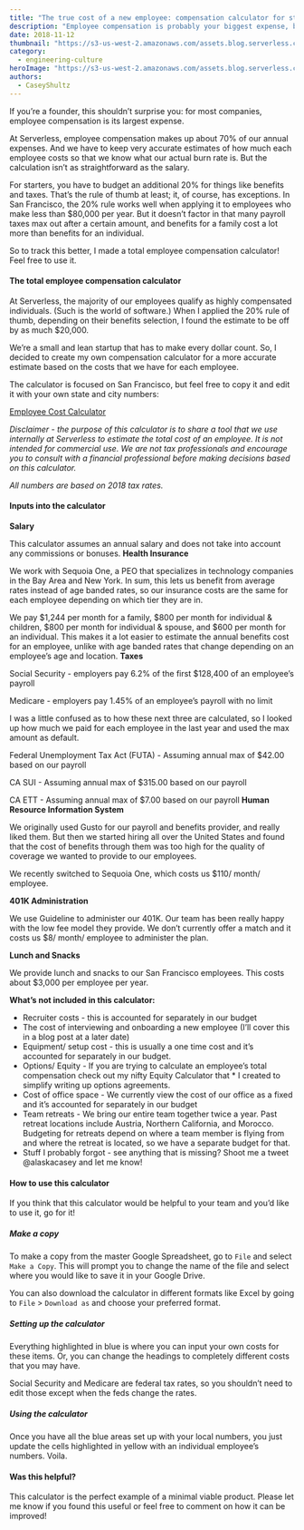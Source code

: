 ```yaml
---
title: "The true cost of a new employee: compensation calculator for startups"
description: "Employee compensation is probably your biggest expense, but the total cost of an employee goes beyond their salary. Use this total compensation calculator to accurately budget!"
date: 2018-11-12
thumbnail: "https://s3-us-west-2.amazonaws.com/assets.blog.serverless.com/serverless-employee-cost.jpg"
category:
  - engineering-culture
heroImage: "https://s3-us-west-2.amazonaws.com/assets.blog.serverless.com/serverless-employee-cost.jpg"
authors:
  - CaseyShultz
---
```


If you’re a founder, this shouldn’t surprise you: for most companies, employee compensation is its largest expense.

At Serverless, employee compensation makes up about 70% of our annual expenses. And we have to keep very accurate estimates of how much each employee costs so that we know what our actual burn rate is. But the calculation isn’t as straightforward as the salary.

For starters, you have to budget an additional 20% for things like benefits and taxes. That’s the rule of thumb at least; it, of course, has exceptions. In San Francisco, the 20% rule works well when applying it to employees who make less than $80,000 per year. But it doesn’t factor in that many payroll taxes max out after a certain amount, and benefits for a family cost a lot more than benefits for an individual.

So to track this better, I made a total employee compensation calculator! Feel free to use it.

#### The total employee compensation calculator

At Serverless, the majority of our employees qualify as highly compensated individuals. (Such is the world of software.) When I applied the 20% rule of thumb, depending on their benefits selection, I found the estimate to be off by as much $20,000.

We’re a small and lean startup that has to make every dollar count. So, I decided to create my own compensation calculator for a more accurate estimate based on the costs that we have for each employee.

The calculator is focused on San Francisco, but feel free to copy it and edit it with your own state and city numbers:

[Employee Cost Calculator](https://docs.google.com/spreadsheets/d/1lzvqppwrMzTHnF83-RdsnflR9AZPR58HRYSMJcQTyRQ/edit#gid=0)

*Disclaimer - the purpose of this calculator is to share a tool that we use internally at Serverless to estimate the total cost of an employee. It is not intended for commercial use. We are not tax professionals and encourage you to consult with a financial professional before making decisions based on this calculator.*

*All numbers are based on 2018 tax rates.*
#### Inputs into the calculator
**Salary**

This calculator assumes an annual salary and does not take into account any commissions or bonuses.
**Health Insurance**

We work with Sequoia One, a PEO that specializes in technology companies in the Bay Area and New York. In sum, this lets us benefit from average rates instead of age banded rates, so our insurance costs are the same for each employee depending on which tier they are in.

We pay $1,244 per month for a family,  $800 per month for individual & children, $800 per month for individual & spouse, and $600 per month for an individual. This makes it a lot easier to estimate the annual benefits cost for an employee, unlike with age banded rates that change depending on an employee’s age and location.
**Taxes**

Social Security - employers pay 6.2% of the first $128,400 of an employee’s payroll

Medicare - employers pay 1.45% of an employee’s payroll with no limit

I was a little confused as to how these next three are calculated, so I looked up how much we paid for each employee in the last year and used the max amount as default.

Federal Unemployment Tax Act (FUTA) - Assuming annual max of $42.00 based on our payroll

CA SUI - Assuming annual max of $315.00 based on our payroll

CA ETT - Assuming annual max of $7.00 based on our payroll
**Human Resource Information System**

We originally used Gusto for our payroll and benefits provider, and really liked them. But then we started hiring all over the United States and found that the cost of benefits through them was too high for the quality of coverage we wanted to provide to our employees.

We recently switched to Sequoia One, which costs us $110/ month/ employee.

**401K Administration**

We use Guideline to administer our 401K. Our team has been really happy with the low fee model they provide. We don’t currently offer a match and it costs us $8/ month/ employee to administer the plan.

**Lunch and Snacks**

We provide lunch and snacks to our San Francisco employees. This costs about $3,000 per employee per year. 

**What’s not included in this calculator:**

* Recruiter costs - this is accounted for separately in our budget
* The cost of interviewing and onboarding a new employee (I’ll cover this in a blog post at a later date)
* Equipment/ setup cost - this is usually a one time cost and it’s accounted for separately in our budget.
* Options/ Equity - If you are trying to calculate an employee’s total compensation check out my nifty Equity Calculator that * I created to simplify writing up options agreements. 
* Cost of office space - We currently view the cost of our office as a fixed and it’s accounted for separately in our budget 
* Team retreats - We bring our entire team together twice a year. Past retreat locations include Austria, Northern California, and Morocco. Budgeting for retreats depend on where a team member is flying from and where the retreat is located, so we have a separate budget for that.
* Stuff I probably forgot - see anything that is missing? Shoot me a tweet @alaskacasey and let me know!

#### How to use this calculator

If you think that this calculator would be helpful to your team and you’d like to use it, go for it!

##### Make a copy

To make a copy from the master Google Spreadsheet, go to `File` and select `Make a Copy`. This will prompt you to change the name of the file and select where you would like to save it in your Google Drive. 

You can also download the calculator in different formats like Excel by going to `File` > `Download as` and choose your preferred format.

##### Setting up the calculator

Everything highlighted in blue is where you can input your own costs for these items. Or, you can change the headings to completely different costs that you may have.

Social Security and Medicare are federal tax rates, so you shouldn’t need to edit those except when the feds change the rates. 

##### Using the calculator

Once you have all the blue areas set up with your local numbers, you just update the cells highlighted in yellow with an individual employee’s numbers. Voila. 

#### Was this helpful?

This calculator is the perfect example of a minimal viable product. Please let me know if you found this useful or feel free to comment on how it can be improved!

